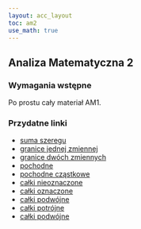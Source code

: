 ```yaml
---
layout: acc_layout
toc: am2
use_math: true 
---
```


Analiza Matematyczna 2
---

### Wymagania wstępne

Po prostu cały materiał AM1.

### Przydatne linki
* [suma szeregu](http://www.wolframalpha.com/widget/widgetPopup.jsp?p=v&id=26c236095f0e9fc4a4e0af7edf6fa9f0)
* [granice jednej zmiennej](http://www.wolframalpha.com/widget/widgetPopup.jsp?p=v&id=8c597946300cf1dbcfebb1ba8a359033)
* [granice dwóch zmiennych](http://www.wolframalpha.com/widget/widgetPopup.jsp?p=v&id=d5f80c0b0f3a51e415ac24e6e49a8b77)
* [pochodne](http://www.wolframalpha.com/widget/widgetPopup.jsp?p=v&id=14361555684eda1d4b3abb3b4aad72fc)
* [pochodne cząstkowe](http://www.wolframalpha.com/widget/widgetPopup.jsp?p=v&id=5441c27675c29f3432a4e2ec2a8e3fa0)
* [całki nieoznaczone](http://www.wolframalpha.com/widget/widgetPopup.jsp?p=v&id=b44c10fb5b04993703be898b8da69949)
* [całki oznaczone](http://www.wolframalpha.com/widget/widgetPopup.jsp?p=v&id=8f9baa2a417a364e4c75e28d893416cf)
* [całki podwójne](http://www.wolframalpha.com/widget/widgetPopup.jsp?p=v&id=ef069b1dac91c85043a7f75b41ea85b5)
* [całki potrójne](http://www.wolframalpha.com/widget/widgetPopup.jsp?p=v&id=a41245d044d967800c9dcbee1252cedf)
* [całki podwójne](http://www.wolframalpha.com/widget/widgetPopup.jsp?p=v&id=ef069b1dac91c85043a7f75b41ea85b5)
